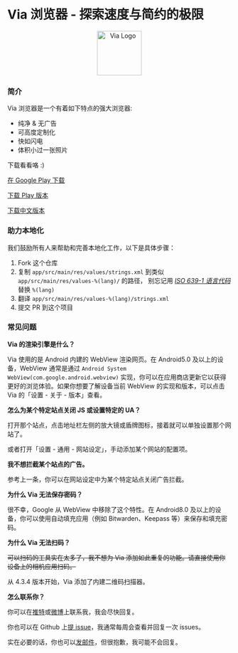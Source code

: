 # Via 浏览器 - 探索速度与简约的极限

<div align="center"><img src="http://viayoo.com/en/images/logo.png" alt="Via Logo" height="100"/></div>

### 简介

Via 浏览器是一个有着如下特点的强大浏览器:

- 纯净 & 无广告
- 可高度定制化
- 快如闪电
- 体积小过一张照片

下载看看咯 :)

[在 Google Play 下载](https://play.google.com/store/apps/details?id=mark.via.gp)

[下载 Play 版本](https://res.viayoo.com/v1/via-release.apk)

[下载中文版本](https://res.viayoo.com/v1/via-release-cn.apk)

### 助力本地化

我们鼓励所有人来帮助和完善本地化工作，以下是具体步骤：

1. Fork 这个仓库
2. 复制 `app/src/main/res/values/strings.xml` 到类似 `app/src/main/res/values-%(lang)/` 的路径， 别忘记用 [*ISO 639-1 语言代码*](http://www.loc.gov/standards/iso639-2/php/code_list.php) 替换 `%(lang)`
3. 翻译 `app/src/main/res/values-%(lang)/strings.xml`
4. 提交 PR 到这个项目

### 常见问题

**Via 的渲染引擎是什么？**

Via 使用的是 Android 内建的 WebView 渲染网页。在 Android5.0 及以上的设备，WebView 通常是通过 `Android System WebView(com.google.android.webview)` 实现，你可以在应用商店更新它以获得更好的浏览体验。如果你想要了解设备当前 WebView 的实现和版本，可以点击 Via 的「设置 - 关于 - 版本」查看。

**怎么为某个特定站点关闭 JS 或设置特定的 UA？**

打开那个站点，点击地址栏左侧的放大镜或盾牌图标，接着就可以单独设置那个网站了。

或者打开「设置 - 通用 - 网站设定」，手动添加某个网站的配置项。

**我不想拦截某个站点的广告。**

参考上一条，你可以在网站设定中为某个特定站点关闭广告拦截。

**为什么 Via 无法保存密码？**

很不幸，Google 从 WebView 中移除了这个特性。在 Android8.0 及以上的设备，你可以使用自动填充应用（例如 Bitwarden、Keepass 等）来保存和填充密码。

**为什么 Via 无法扫码？**

~~可以扫码的工具实在太多了，我不想为 Via 添加如此重复的功能。请直接使用你设备上的相机应用扫码。~~

从 4.3.4 版本开始，Via 添加了内建二维码扫描器。

**怎么联系你？**

你可以在[推特](https://twitter.com/Yafeng78600505)或[微博](https://weibo.com/u/7558014976)上联系我，我会尽快回复。

你也可以在 Github 上[提 issue](https://github.com/tuyafeng/Via/issues/new)，我通常每周会查看并回复一次 issues。

实在必要的话，你也可以[发邮件](mailto:yafengtu@gmail.com)，但很抱歉，我可能不会回复。

